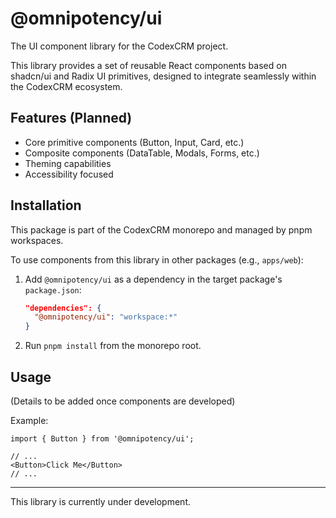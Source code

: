 # @omnipotency/ui

The UI component library for the CodexCRM project.

This library provides a set of reusable React components based on shadcn/ui and Radix UI primitives, designed to integrate seamlessly within the CodexCRM ecosystem.

## Features (Planned)

- Core primitive components (Button, Input, Card, etc.)
- Composite components (DataTable, Modals, Forms, etc.)
- Theming capabilities
- Accessibility focused

## Installation

This package is part of the CodexCRM monorepo and managed by pnpm workspaces.

To use components from this library in other packages (e.g., `apps/web`):
1. Add `@omnipotency/ui` as a dependency in the target package's `package.json`:
   ```json
   "dependencies": {
     "@omnipotency/ui": "workspace:*"
   }
   ```
2. Run `pnpm install` from the monorepo root.

## Usage

(Details to be added once components are developed)

Example:
```tsx
import { Button } from '@omnipotency/ui';

// ...
<Button>Click Me</Button>
// ...
```

---
This library is currently under development.
